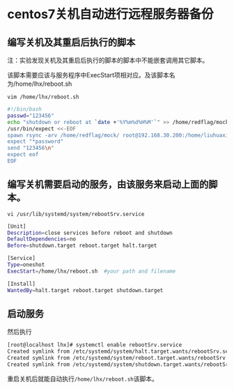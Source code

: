 # centos7关机自动进行远程服务器备份

## 编写关机及其重启后执行的脚本

注：实验发现关机及其重启后执行的脚本的脚本中不能嵌套调用其它脚本。

该脚本需要应该与服务程序中ExecStart项相对应。及该脚本名为/home/lhx/reboot.sh

`vim /home/lhx/reboot.sh`

```bash
#!/bin/bash
passwd="123456" 
echo "shutdown or reboot at `date +'%Y%m%d%H%M'`" >> /home/redflag/mock/reboot.log
/usr/bin/expect <<-EOF
spawn rsync -arv /home/redflag/mock/ root@192.168.30.200:/home/liuhuaxian/bak/mock
expect "*password"
send "123456\n"
expect eof
EOF 
```

## 编写关机需要启动的服务，由该服务来启动上面的脚本。

 `vi /usr/lib/systemd/system/rebootSrv.service`

```bash
[Unit]
Description=close services before reboot and shutdown
DefaultDependencies=no 
Before=shutdown.target reboot.target halt.target

[Service] 
Type=oneshot 
ExecStart=/home/lhx/reboot.sh  #your path and filename

[Install]
WantedBy=halt.target reboot.target shutdown.target
```

## 启动服务

然后执行

```bash
[root@localhost lhx]# systemctl enable rebootSrv.service
Created symlink from /etc/systemd/system/halt.target.wants/rebootSrv.service to /usr/lib/systemd/system/rebootSrv.service.
Created symlink from /etc/systemd/system/reboot.target.wants/rebootSrv.service to /usr/lib/systemd/system/rebootSrv.service.
Created symlink from /etc/systemd/system/shutdown.target.wants/rebootSrv.service to /usr/lib/systemd/system/rebootSrv.service.
```

重启关机后就能自动执行`/home/lhx/reboot.sh`该脚本。

